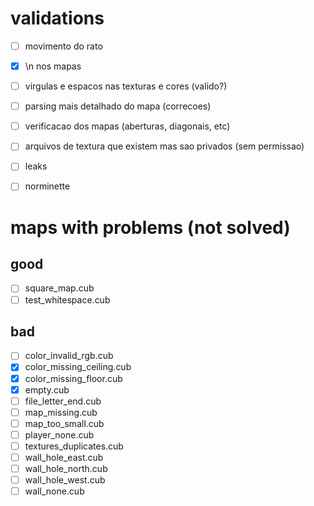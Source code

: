 # validations

- [ ] movimento do rato 
- [x] \n nos mapas  
- [ ] virgulas e espacos nas texturas e cores (valido?)
- [ ] parsing mais detalhado do mapa (correcoes)
- [ ] verificacao dos mapas (aberturas, diagonais, etc)
- [ ] arquivos de textura que existem mas sao privados (sem permissao)
- [ ] leaks 
- [ ] norminette


# maps with problems (not solved)
## good 
- [ ] square_map.cub
- [ ] test_whitespace.cub

## bad
- [ ] color_invalid_rgb.cub 
- [x] color_missing_ceiling.cub
- [x] color_missing_floor.cub
- [x] empty.cub
- [ ] file_letter_end.cub
- [ ] map_missing.cub
- [ ] map_too_small.cub
- [ ] player_none.cub
- [ ] textures_duplicates.cub
- [ ] wall_hole_east.cub
- [ ] wall_hole_north.cub
- [ ] wall_hole_west.cub
- [ ] wall_none.cub
